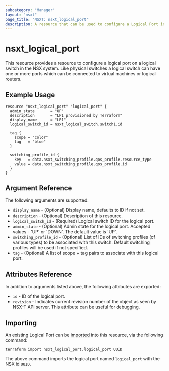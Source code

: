 ```yaml
---
subcategory: "Manager"
layout: "nsxt"
page_title: "NSXT: nsxt_logical_port"
description: A resource that can be used to configure a Logical Port in NSX.
---
```


# nsxt_logical_port

This resource provides a resource to configure a logical port on a logical switch in the NSX system. Like physical switches a logical switch can have one or more ports which can be connected to virtual machines or logical routers.

## Example Usage

```hcl
resource "nsxt_logical_port" "logical_port" {
  admin_state       = "UP"
  description       = "LP1 provisioned by Terraform"
  display_name      = "LP1"
  logical_switch_id = nsxt_logical_switch.switch1.id

  tag {
    scope = "color"
    tag   = "blue"
  }

  switching_profile_id {
    key   = data.nsxt_switching_profile.qos_profile.resource_type
    value = data.nsxt_switching_profile.qos_profile.id
  }
}
```

## Argument Reference

The following arguments are supported:

* `display_name` - (Optional) Display name, defaults to ID if not set.
* `description` - (Optional) Description of this resource.
* `logical_switch_id` - (Required) Logical switch ID for the logical port.
* `admin_state` - (Optional) Admin state for the logical port. Accepted values - 'UP' or 'DOWN'. The default value is 'UP'.
* `switching_profile_id` - (Optional) List of IDs of switching profiles (of various types) to be associated with this switch. Default switching profiles will be used if not specified.
* `tag` - (Optional) A list of scope + tag pairs to associate with this logical port.

## Attributes Reference

In addition to arguments listed above, the following attributes are exported:

* `id` - ID of the logical port.
* `revision` - Indicates current revision number of the object as seen by NSX-T API server. This attribute can be useful for debugging.

## Importing

An existing Logical Port can be [imported][docs-import] into this resource, via the following command:

[docs-import]: /docs/import/index.html

```
terraform import nsxt_logical_port.logical_port UUID
```

The above command imports the logical port named `logical_port` with the NSX id `UUID`.
